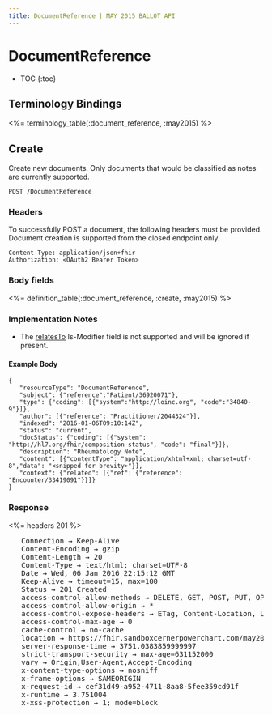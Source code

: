 ```yaml
---
title: DocumentReference | MAY 2015 BALLOT API
---
```


# DocumentReference

* TOC
{:toc}

## Terminology Bindings

<%= terminology_table(:document_reference, :may2015) %>

## Create

Create new documents. Only documents that would be classified as notes are currently supported.

    POST /DocumentReference

### Headers

To successfully POST a document, the following headers must be provided. Document creation is supported from the closed endpoint only.

    Content-Type: application/json+fhir
    Authorization: <OAuth2 Bearer Token>

### Body fields

<%= definition_table(:document_reference, :create, :may2015) %>

### Implementation Notes

* The [relatesTo](http://hl7.org/fhir/2015May/documentreference-definitions.html#DocumentReference.relatesTo) Is-Modifier field is not supported and will be ignored if present.

#### Example Body

    {
       "resourceType": "DocumentReference",
       "subject": {"reference":"Patient/36920071"},
       "type": {"coding": [{"system":"http://loinc.org", "code":"34840-9"}]},
       "author": [{"reference": "Practitioner/2044324"}],
       "indexed": "2016-01-06T09:10:14Z",
       "status": "current",
       "docStatus": {"coding": [{"system": "http://hl7.org/fhir/composition-status", "code": "final"}]},
       "description": "Rheumatology Note",
       "content": [{"contentType": "application/xhtml+xml; charset=utf-8","data": "<snipped for brevity>"}],
       "context": {"related": [{"ref": {"reference": "Encounter/33419091"}}]}
    }

### Response

<%= headers 201 %>
<pre class="terminal">
   Connection → Keep-Alive
   Content-Encoding → gzip
   Content-Length → 20
   Content-Type → text/html; charset=UTF-8
   Date → Wed, 06 Jan 2016 22:15:12 GMT
   Keep-Alive → timeout=15, max=100
   Status → 201 Created
   access-control-allow-methods → DELETE, GET, POST, PUT, OPTIONS, HEAD
   access-control-allow-origin → *
   access-control-expose-headers → ETag, Content-Location, Location, X-Request-Id, WWW-Authenticate, Date
   access-control-max-age → 0
   cache-control → no-cache
   location → https://fhir.sandboxcernerpowerchart.com/may2015/d075cf8b-3261-481d-97e5-ba6c48d3b41f/DocumentReference/5789258
   server-response-time → 3751.0383859999997
   strict-transport-security → max-age=631152000
   vary → Origin,User-Agent,Accept-Encoding
   x-content-type-options → nosniff
   x-frame-options → SAMEORIGIN
   x-request-id → cef31d49-a952-4711-8aa8-5fee359cd91f
   x-runtime → 3.751004
   x-xss-protection → 1; mode=block
</pre>
